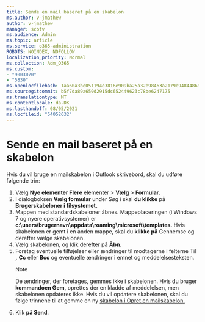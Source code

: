 ```yaml
---
title: Sende en mail baseret på en skabelon
ms.author: v-jmathew
author: v-jmathew
manager: scotv
ms.audience: Admin
ms.topic: article
ms.service: o365-administration
ROBOTS: NOINDEX, NOFOLLOW
localization_priority: Normal
ms.collection: Adm_O365
ms.custom:
- "9003070"
- "5830"
ms.openlocfilehash: 1aa60a3be051194e3816e909ba25a32e98463a2179e94844869cd97a564548a6
ms.sourcegitcommit: b5f7da89a650d2915dc652449623c78be6247175
ms.translationtype: MT
ms.contentlocale: da-DK
ms.lasthandoff: 08/05/2021
ms.locfileid: "54052632"
---
```

# <a name="send-an-email-message-based-on-a-template"></a>Sende en mail baseret på en skabelon

Hvis du vil bruge en mailskabelon i Outlook skrivebord, skal du udføre følgende trin:

1. Vælg **Nye elementer Flere** elementer  >  **Vælg**  >  **Formular**.
2. I dialogboksen **Vælg formular** under Søg i skal **du klikke** på **Brugerskabeloner i filsystemet.**
3. Mappen med standardskabeloner åbnes. Mappeplaceringen (i Windows 7 og nyere operativsystemer) er **c:\users\brugernavn\appdata\roaming\microsoft\templates.** Hvis skabelonen er gemt i en anden mappe, skal du **klikke på** Gennemse og derefter vælge skabelonen.
4. Vælg skabelonen, og klik derefter på **Åbn**.
5. Foretag eventuelle tilføjelser eller ændringer til modtagerne i felterne Til **,** **Cc** eller **Bcc** og eventuelle ændringer i emnet og meddelelsesteksten.
    > [!NOTE]
    > De ændringer, der foretages, gemmes ikke i skabelonen. Hvis du bruger **kommandoen Gem,** oprettes der en kladde af meddelelsen, men skabelonen opdateres ikke. Hvis du vil opdatere skabelonen, skal du følge trinnene til at gemme en ny [skabelon i Opret en mailskabelon.](https://support.microsoft.com/office/create-an-email-message-template-43ec7142-4dd0-4351-8727-bd0977b6b2d1)
6. Klik **på Send**.
